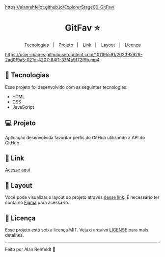https://alanrehfeldt.github.io/ExplorerStage06-GitFav/

<h1 align="center">
  GitFav ⭐️
</h1>

<p align="center">
  <a href="#-tecnologias">Tecnologias</a>&nbsp;&nbsp;&nbsp;|&nbsp;&nbsp;&nbsp;
  <a href="#-projeto">Projeto</a>&nbsp;&nbsp;&nbsp;|&nbsp;&nbsp;&nbsp;
  <a href="#-link">Link</a>&nbsp;&nbsp;&nbsp;|&nbsp;&nbsp;&nbsp;
  <a href="#-layout">Layout</a>&nbsp;&nbsp;&nbsp;|&nbsp;&nbsp;&nbsp;
  <a href="#memo-licença">Licença</a>
</p>

https://user-images.githubusercontent.com/101195591/203395929-2ad0f9a5-021c-4207-84f1-37f4a9f72f9b.mp4

## 🚀 Tecnologias

Esse projeto foi desenvolvido com as seguintes tecnologias:

- HTML
- CSS
- JavaScript

## 💻 Projeto

Aplicação desenvolvida favoritar perfis do GitHub utilizando a API do GitHub. 

## 🔗 Link
[Acesse aqui](https://alanrehfeldt.github.io/ExplorerStage06-GitFav/)

## 🔖 Layout

Você pode visualizar o layout do projeto através [desse link](https://www.figma.com/file/UGJhKBV0bROVI3E7HpJFPl/%5BDesafios-Explorer%5D-GitFav-(Copy)-(Copy)). É necessário ter conta no [Figma](https://figma.com) para acessá-lo.

## :memo: Licença

Esse projeto está sob a licença MIT. Veja o arquivo [LICENSE](LICENSE.md) para mais detalhes.

---

Feito por Alan Rehfeldt :wave: 
